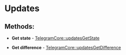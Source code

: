 # Updates

## Methods:

* **Get state** - [TelegramCore::updatesGetState](methods/getstate.md)

* **Get difference** - [TelegramCore::updatesGetDifference](methods/getdifference.md)

